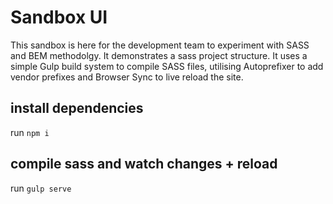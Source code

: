 # Sandbox UI

This sandbox is here for the development team to experiment with SASS and BEM methodolgy. It demonstrates a sass project structure. It uses a simple Gulp build system to compile SASS files, utilising Autoprefixer to add vendor prefixes and Browser Sync to live reload the site.

## install dependencies
run ```npm i ```

## compile sass and watch changes + reload 
run ```gulp serve```

